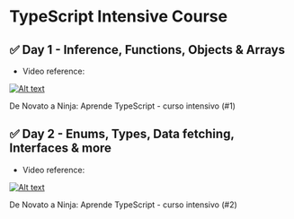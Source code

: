 # TypeScript Intensive Course

## ✅ Day 1 - Inference, Functions, Objects & Arrays

- Video reference:

[![Alt text](https://img.youtube.com/vi/fUgxxhI_bvc/0.jpg)](https://www.youtube.com/watch?v=fUgxxhI_bvc)

De Novato a Ninja: Aprende TypeScript - curso intensivo (#1)

## ✅ Day 2 - Enums, Types, Data fetching, Interfaces & more

- Video reference:

[![Alt text](https://img.youtube.com/vi/L1ZSk-vPVKI/0.jpg)](https://www.youtube.com/watch?v=L1ZSk-vPVKI)

De Novato a Ninja: Aprende TypeScript - curso intensivo (#2)
